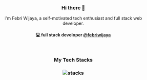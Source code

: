 <html>
<head>
  <link href="https://unpkg.com/aos@2.3.1/dist/aos.css" rel="stylesheet">
</head>
  <body>
<h3 align="center"> Hi there 👋</h3>

<p align="center">
I'm Febri Wijaya, a self-motivated tech enthusiast and full stack web developer.
</p>

<h4 align="center">
💻 full stack developer <a href="https://github.com/febriwijaya">@febriwijaya</a>
</h4>

<br/>
<h3 align="center">
My Tech Stacks
</h3>

<h3 align="center">
<div data-aos="fade-right" data-aos-duration="3000">
  <img src="https://raw.githubusercontent.com/akasrai/akasrai/master/assets/stack-hills.png" alt="stacks"/>
</div>
</h3>

<script src="https://unpkg.com/aos@2.3.1/dist/aos.js"></script>
<script>
  AOS.init();
</script>
  </body>
</html>
  
